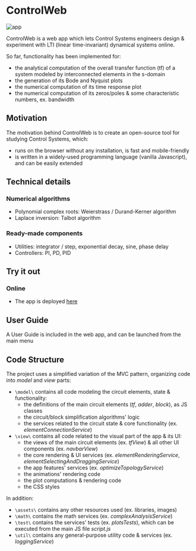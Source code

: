 # ControlWeb

![app](https://github.com/AdityaPartole/ControlWeb/assets/142674497/5268d496-9a3b-48c3-b0aa-ca7ef9da1fc9)


ControlWeb is a web app which lets Control Systems engineers design & experiment with LTI (linear time-invariant) dynamical systems online.

So far, functionality has been implemented for:

- the analytical computation of the overall transfer function (tf) of a system modeled by interconnected elements in the s-domain
- the generation of its Bode and Nyquist plots
- the numerical computation of its time response plot
- the numerical computation of its zeros/poles & some characteristic numbers, ex. bandwidth


## Motivation

The motivation behind ControlWeb is to create an open-source tool for studying Control Systems, which:

- runs on the browser without any installation, is fast and mobile-friendly
- is written in a widely-used programming language (vanilla Javascript), and can be easily extended

## Technical details


### Numerical algorithms

- Polynomial complex roots: Weierstrass / Durand-Kerner algorithm
- Laplace inversion: Talbot algorithm


### Ready-made components

- Utilities: integrator / step, exponential decay, sine, phase delay
- Controllers: PI, PD, PID

## Try it out

### Online

- The app is deployed [here](https://adityapartole.github.io/Control-webb/)



## User Guide

A User Guide is included in the web app, and can be launched from the main menu

## Code Structure

The project uses a simplified variation of the MVC pattern, organizing code into _model_ and _view_ parts:

- `\model\` contains all code modeling the circuit elements, state & functionality:
  - the definitions of the main circuit elements (_tf_, _adder_, _block_), as JS classes
  - the circuit/block simplification algorithms' logic
  - the services related to the circuit state & core functionality (ex. _elementConnectionService_)
- `\view\` contains all code related to the visual part of the app & its UI:
  - the views of the main circuit elements (ex. _tfView_) & all other UI components (ex. _navbarView_)
  - the core rendering & UI services (ex. _elementRenderingService_, _elementSelectingAndDraggingService_)
  - the app features' services (ex. _optimizeTopologyService_)
  - the animations' rendering code
  - the plot computations & rendering code
  - the CSS styles

In addition:

- `\assets\` contains any other resources used (ex. libraries, images)
- `\math\` contains the math services (ex. _complexAnalysisService_)
- `\test\` contains the services' tests (ex. _plotsTests_), which can be executed from the main JS file _script.js_
- `\util\` contains any general-purpose utility code & services (ex. _loggingService_)
